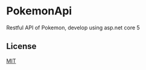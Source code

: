 # PokemonApi

Restful API of Pokemon, develop using asp.net core 5

## License
[MIT](https://choosealicense.com/licenses/mit/)
